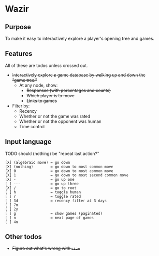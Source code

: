 # Wazir

## Purpose

To make it easy to interactively explore a player's opening tree and games.

## Features

All of these are todos unless crossed out.

- ~~Interactively explore a game database by walking up and down the "game tree."~~
  - At any node, show:
    - ~~Responses (with percentages and counts)~~
    - ~~Which player is to move~~
    - ~~Links to games~~
- Filter by:
  - Recency
  - Whether or not the game was rated
  - Whether or not the opponent was human
  - Time control

## Input language

TODO should (nothing) be "repeat last action?"

    [X] (algebraic move) = go down
    [X] (nothing)        = go down to most common move
    [X] 0                = go down to most common move
    [X] 1                = go down to most second common move
    [X] -                = go up one
    [ ] ---              = go up three
    [X] /                = go to root
    [ ] h                = toggle human
    [ ] r                = toggle rated
    [ ] 3d               = recency filter at 3 days
    [ ] 7m
    [ ] 2y
    [ ] g                = show games (paginated)
    [ ] n                = next page of games
    [ ] 4n

## Other todos

- ~~Figure out what's wrong with `size`~~
